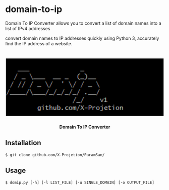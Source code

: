 # domain-to-ip
Domain To IP Converter allows you to convert a list of domain names into a list of IPv4 addresses

convert domain names to IP addresses quickly using Python 3, accurately find the IP address of a website.

<h1 align="center">
  <img src="domip.png" alt="paramsan" width="500px">
  <br>
  <h4 align="center">Domain To IP Converter</h4>
</h1>

## Installation
```
$ git clone github.com/X-Projetion/ParamSan/
```

## Usage

```
$ domip.py [-h] [-l LIST_FILE] [-u SINGLE_DOMAIN] [-o OUTPUT_FILE]
```
